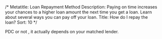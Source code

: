 /*
Metatitle: Loan Repayment Method
Description: Paying on time increases your chances to a higher loan amount the next time you get a loan. Learn about several ways you can pay off your loan.
Title: How do I repay the loan?
Sort: 10
*/

PDC or not , it actually depends on your matched lender.
